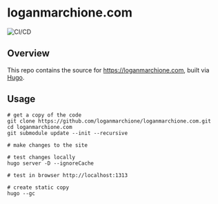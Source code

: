 # loganmarchione.com

![CI/CD](https://github.com/loganmarchione/loganmarchione.com/actions/workflows/main.yml/badge.svg)

## Overview

This repo contains the source for https://loganmarchione.com, built via [Hugo](https://gohugo.io/).

## Usage

```
# get a copy of the code
git clone https://github.com/loganmarchione/loganmarchione.com.git
cd loganmarchione.com
git submodule update --init --recursive

# make changes to the site

# test changes locally
hugo server -D --ignoreCache

# test in browser http://localhost:1313

# create static copy
hugo --gc
```

